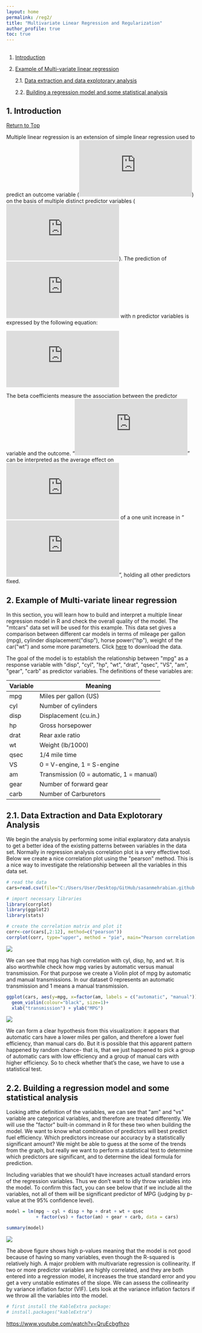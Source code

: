 ```yaml
---
layout: home
permalink: /reg2/
title: "Multivariate Linear Regression and Regularization"
author_profile: true
toc: true
---
```


##  <a name="toc"/>
1. [Introduction](#Introduction)
2. [Example of Multi-variate linear regression](#example)

	2.1. [Data extraction and data explotorary analysis](#data)

	2.2. [Building a regression model and some statistical analysis](#build)

## 1. Introduction <a name="Introduction"/> 
[Return to Top](#toc)

Multiple linear regression is an extension of simple linear regression used to predict an outcome variable (![y](https://latex.codecogs.com/gif.latex?y)) on the basis of multiple distinct predictor variables (![x](https://latex.codecogs.com/gif.latex?x)). The prediction of ![y](https://latex.codecogs.com/gif.latex?y) with n predictor variables is expressed by the following equation:

![mlr](https://latex.codecogs.com/gif.latex?y%3D%5Cbeta_0%20&plus;%5Cbeta_1x_1&plus;%5Cbeta_2x_2&plus;%5Ccdot%5Ccdot%5Ccdot&plus;%5Cbeta_nx_n)

The beta coefficients measure the association between the predictor variable and the outcome. “![beta_i](https://latex.codecogs.com/gif.latex?%5Cbeta_i)” can be interpreted as the average effect on ![y](https://latex.codecogs.com/gif.latex?y) of a one unit increase in “![x_i](https://latex.codecogs.com/gif.latex?x_i)”, holding all other predictors fixed.

## 2. Example of Multi-variate linear regression <a name="example"/> 

In this section, you will learn how to build and interpret a multiple linear regression model in R and check the overall quality of the model. The "mtcars" data set will be used for this example. This data set gives a comparison between different car models in terms of mileage per gallon (mpg), cylinder displacement("disp"), horse power("hp"), weight of the car("wt") and some more parameters. Click [here](https://github.com/sasanmehrabian/sasanmehrabian.github.io/tree/master/data/mtcars.csv) to download the data.

The goal of the model is to establish the relationship between "mpg" as a response variable with "disp", "cyl", "hp", "wt", "drat", "qsec", "VS", "am", "gear", "carb" as predictor variables. The definitions of these variables are:

|**Variable**|**Meaning**|
|---|---|
|mpg| Miles per gallon (US) |
|cyl| Number of cylinders |
|disp| Displacement (cu.in.) |
|hp| Gross horsepower |
|drat| Rear axle ratio |
|wt| Weight (lb/1000) |
|qsec| 1/4 mile time |
|VS| 0 = V-engine, 1 = S-engine |
|am| Transmission (0 = automatic, 1 = manual) |
|gear| Number of forward gear |
|carb| Number of Carburetors |


## 2.1. Data Extraction and Data Explotorary Analysis <a name="data"/>

We begin the analysis by performing some initial explaratory data analysis to get a better idea of the existing patterns between variables in the data set. Normally in regression analysis correlation plot is a very effective tool. Below we create a nice correlation plot using the "pearson" method. This is a nice way to investigate the relationship between all the variables in this data set.
```r
# read the data
cars=read.csv(file="C:/Users/User/Desktop/GitHub/sasanmehrabian.github.io/data/mtcars.csv")

# import necessary libraries
library(corrplot)
library(ggplot2)
library(stats) 

# create the correlation matrix and plot it
corr<-cor(cars[,2:12], method=c("pearson"))
corrplot(corr, type="upper", method = "pie", main="Pearson correlation for all the variables")
```
<img src="{{ site.url }}{{ site.baseurl }}/images/reg/car1.png">

We can see that mpg has high correlation with cyl, disp, hp, and wt. It is also worthwhile check how mpg varies by automatic versus manual transmission. For that purpose we create a Violin plot of mpg by automatic and manual transmissions. In our dataset 0 represents an automatic transmission and 1 means a manual transmission.
```r
ggplot(cars, aes(y=mpg, x=factor(am, labels = c("automatic", "manual")), fill=factor(am)))+
  geom_violin(colour="black", size=1)+
  xlab("transmission") + ylab("MPG")
```
<img src="{{ site.url }}{{ site.baseurl }}/images/reg/car2.png">

We can form a clear hypothesis from this visualization: it appears that automatic cars have a lower miles per gallon, and therefore a lower fuel efficiency, than manual cars do. But it is possible that this apparent pattern happened by random chance- that is, that we just happened to pick a group of automatic cars with low efficiency and a group of manual cars with higher efficiency. So to check whether that’s the case, we have to use a statistical test.

## 2.2. Building a regression model and some statistical analysis <a name="build"/>

Looking atthe definition of the variables, we can see that "am" and "vs" variable are categorical variables, and therefore are treated differently. We will use the "factor" built-in command in R for these two when building the model. We want to know what combination of predictors will best predict fuel efficiency. Which predictors increase our accuracy by a statistically significant amount? We might be able to guess at the some of the trends from the graph, but really we want to perform a statistical test to determine which predictors are significant, and to determine the ideal formula for prediction. 

Including variables that we should’t have increases actuall standard errors of the regression variables. Thus we don’t want to idly throw variables into the model. To confirm this fact, you can see below that if we include all the variables, not all of them will be significant predictor of MPG (judging by p-value at the 95% confidence level).
```r
model = lm(mpg ~ cyl + disp + hp + drat + wt + qsec 
           + factor(vs) + factor(am) + gear + carb, data = cars)

summary(model)
```
<img src="{{ site.url }}{{ site.baseurl }}/images/reg/car3.png">

The above figure shows high p-values meaning that the model is not good because of having so many variables, even though the R-squared is relatively high. A major problem with multivariate regression is collinearity. If two or more predictor variables are highly correlated, and they are both entered into a regression model, it increases the true standard error and you get a very unstable estimates of the slope. We can assess the collinearity by variance inflation factor (VIF). Lets look at the variance inflation factors if we throw all the variables into the model.

```r
# first install the KableExtra package:
# install.packages("kableExtra")
```

https://www.youtube.com/watch?v=QruEcbgfhzo